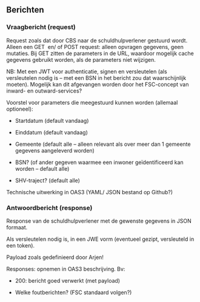 ## Berichten

### Vraagbericht (request)

Request zoals dat door CBS naar de schuldhulpverlener gestuurd wordt. Alleen een GET  en/ of POST request: alleen opvragen gegevens, geen mutaties. Bij GET zitten de parameters in de URL, waardoor mogelijk cache gegevens gebruikt worden, als de parameters niet wijzigen. 

NB: Met een JWT voor authenticatie, signen en versleutelen (als versleutelen nodig is – met een BSN in het bericht zou dat waarschijnlijk moeten). Mogelijk kan dit afgevangen worden door het FSC-concept van inward- en outward-services? 

Voorstel voor parameters die meegestuurd kunnen worden (allemaal optioneel): 

- Startdatum (default vandaag) 

- Einddatum (default vandaag) 

- Gemeente (default alle – alleen relevant als over meer dan 1 gemeente gegevens aangeleverd worden) 

- BSN? (of ander gegeven waarmee een inwoner geïdentificeerd kan worden – default alle) 

- SHV-traject? (default alle) 

Technische uitwerking in OAS3 (YAML/ JSON bestand op Github?) 

### Antwoordbericht (response)

Response van de schuldhulpverlener met de gewenste gegevens in JSON formaat. 

Als versleutelen nodig is, in een JWE vorm (eventueel gezipt, versleuteld in een token). 

Payload zoals gedefinieerd door Arjen! 

Responses: opnemen in OAS3 beschrijving. Bv: 

- 200: bericht goed verwerkt (met payload) 

- Welke foutberichten? (FSC standaard volgen?) 
